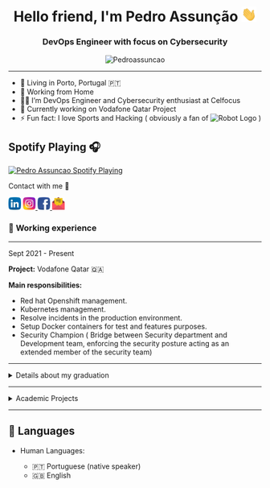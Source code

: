 <h1 align="center">Hello friend, I'm Pedro Assunção <img src="https://raw.githubusercontent.com/Pedroassuncao/Pedroassuncao/master/resources/wave.gif" alt=":wave:" width="30px"></h1>
<!-- maybe dont need that image
 <img src="circle-cropped.png"
height="180" width="180">  -->
<h3 align="center">DevOps Engineer with focus on Cybersecurity </h3>

<p align="center"> <img src="https://komarev.com/ghpvc/?username=Pedroassuncao-github-username&style=flat-square&label=Welcome_to_my_profile&style=plastic&color=33FF99" alt="Pedroassuncao" /> </p>


 <!-- [Click here to count your visit](https://grabify.link/7PDB4U) -->
 

-------------------     ----------------------------
- 🏡 Living in Porto, Portugal 🇵🇹
- 🌱 Working from Home 
- 👨‍💻 I’m DevOps Engineer and Cybersecurity enthusiast at Celfocus
- 🔰 Currently working on Vodafone Qatar Project
- ⚡ Fun fact: I love Sports and Hacking ( obviously a fan of <img src="https://www.pngkey.com/png/full/37-373340_pt-joedaddy-mr-robot-logo-png.png" width="60" alt="Robot Logo"> )

## Spotify Playing 🎧

 [<img src="https://pedroassuncao.vercel.app/api/spotify" alt="Pedro Assuncao Spotify Playing" width="350" />](https://open.spotify.com/user/1166877153)

 
Contact with me 👻
  <!-- [![social](https://img.shields.io/badge/pedro21assuncao-social&?style=social&logo=facebook&?link=https://www.facebook.com/pedro21assuncao/)](https://www.facebook.com/pedro21assuncao) <br>
 [![social](https://img.shields.io/badge/pedro__assuncao-social&?style=social&logo=instagram&link=https://www.instagram.com/pedro_assuncao//right)](https://www.instagram.com/pedro_assuncao)<br>
 ![social](https://img.shields.io/badge/pedro21assuncao-social&?style=social&logo=linkedin&link=https://www.linkedin.com/in/pedro21assuncao//right) -->
 
  <p>
    <a href="https://www.linkedin.com/in/pedro21assuncao/" alt="Linkedin"><img src="https://raw.githubusercontent.com/Pedroassuncao/Pedroassuncao/master/resources/010-linkedin.svg" width="25"></a>  
  <a href="https://www.instagram.com/pedro_assuncao/" width="120" alt="instagram"> <img src="https://raw.githubusercontent.com/Pedroassuncao/Pedroassuncao/master/resources/011-instagram.svg" width="25"> </a>
  <a href="https://www.facebook.com/pedro21assuncao/" width="120" alt="facebook"> <img src="https://raw.githubusercontent.com/Pedroassuncao/Pedroassuncao/master/resources/008-facebook.svg" width="25"> </a>
  <a href="mailto:pedroj_9@hotmail.com" alt="Contact me"><img src="https://raw.githubusercontent.com/Pedroassuncao/Pedroassuncao/master/resources/enviar.png" width="25"></a>
  </p>

</p>

### 🚀 **Working experience**
---------
Sept 2021 - Present


**Project:** Vodafone Qatar 🇶🇦 

**Main responsibilities:**

- Red hat Openshift management.
- Kubernetes management.
- Resolve incidents in the production environment.
- Setup Docker containers for test and features purposes.
- Security Champion ( Bridge between Security department and Development team, enforcing the security posture acting as an extended member of the security team)

___

 <details>
 <summary> Details about my graduation <br> </summary>

## 📚 Education
---------

2017-2021
:   **Graduation, Computer Science and Engineering**; Universidade Lusófona do Porto

  ##  Contact programming langagues:

|                                                                                                                                                                    | **Contact Languages** |           **Course**           |
|--------------------------------------------------------------------------------------------------------------------------------------------------------------------|:-----------------:|:---------------------------:|
|      <img src="https://raw.githubusercontent.com/Pedroassuncao/Pedroassuncao/master/resources/Favorites/icons8-programação-c-50.png" alt="C logo" width="24">      |         C         |  Fundamentos de programacao |
|       <img src="https://raw.githubusercontent.com/Pedroassuncao/Pedroassuncao/master/resources/Favorites/icons8-python-50.png" alt="python logo" width="24">       |       Python      |   Inteligência Artificial   |
|        <img src="https://raw.githubusercontent.com/Pedroassuncao/Pedroassuncao/master/resources/Favorites/icons8-html-5-50.png" alt="html logo" width="24">        |        HTML       | Linguagens de programação 2 |
|        <img src="https://raw.githubusercontent.com/Pedroassuncao/Pedroassuncao/master/resources/Favorites/icons8-logo-php-50.png" alt="php logo" width="24">       |        php        | Linguagens de programação 2 |
|      <img src="https://raw.githubusercontent.com/Pedroassuncao/Pedroassuncao/master/resources/Favorites/icons8-logo-mysql-50.png" alt="mysql logo" width="28">     |       MySQL       |        Base de Dados        |
| <img src="https://raw.githubusercontent.com/Pedroassuncao/Pedroassuncao/master/resources/Favorites/icons8-logo-java-coffee-cup-50.png" alt="java logo" width="28"> |        Java       | Linguagens de programação 1 |
|           <img src="https://raw.githubusercontent.com/Pedroassuncao/Pedroassuncao/master/resources/Favorites/flask-logo.png" alt="flask logo" width="24">          |       Flask       |    Projeto 1                |
|                <img src="https://raw.githubusercontent.com/Pedroassuncao/Pedroassuncao/master/resources/Favorites/icons8-docker-50.png" width="24">                |       Docker      |    Projeto 1                |
|        <img src="https://raw.githubusercontent.com/Pedroassuncao/Pedroassuncao/master/resources/Favorites/React-icon.png" width="24">                              | React, Typescript |    Projeto 2                |

  ##  Contact IDE's
 
| <img src="https://raw.githubusercontent.com/Pedroassuncao/Pedroassuncao/master/resources/Favorites/icons8-visual-studio-code-2019-50.png" alt="VSCode logo" width="24"> | <img src="https://raw.githubusercontent.com/Pedroassuncao/Pedroassuncao/master/resources/Favorites/icons8-pycharm-50.png" alt="python logo" width="24">  | <img src="https://raw.githubusercontent.com/Pedroassuncao/Pedroassuncao/master/resources/Favorites/icons8-intellij-idea-50.png" alt="idea logo" width="24"> | <img src="https://raw.githubusercontent.com/Pedroassuncao/Pedroassuncao/master/resources/Favorites/icons8-microsoft-sql-server-48.png" alt="microsoft SQL server" width="24"> | 
|---|---|---|---|


 ##  **My paper for cybersecurity conference**

* Http://privacyandsecurityconference.pt/proceedings/2019/DPSC2019-paper14.pdf

</details>

___

<details>
<summary> Academic Projects <br> </summary>

## 👨‍💻 Academic Projects

-  [Eshelf](https://github.com/Pedroassuncao/eShelf) 

 Used Tecnologies:

![OS](https://img.shields.io/badge/-Pop_OS-darkorange?logo=Pop!_OS)
![Language](https://img.shields.io/badge/-Docker-purple?logo=docker) 
![Language](https://img.shields.io/badge/-Python-gold?logo=python)
![Language](https://img.shields.io/badge/-Arduino-silver?logo=arduino)
![VCS](https://img.shields.io/badge/-GitHub-black?logo=github)


- [Chargefy](https://github.com/Pedroassuncao/Chargefy)

Used Tecnologies:

![OS](https://img.shields.io/badge/-Fedora_Linux-blue?logo=fedora) 
![Framework](https://img.shields.io/badge/-Nodejs-black?logo=node.js) 
![Framework](https://img.shields.io/badge/-React-blue?logo=react)
![Language](https://img.shields.io/badge/-Express-yellow?logo=node.js)
![Language](https://img.shields.io/badge/-TypeScript-silver?logo=ts-node)
![VCS](https://img.shields.io/badge/-GitHub-black?logo=github)
</details>

----------------------------------------

🤝 Languages
----------------------------------------

* Human Languages:

     * 🇵🇹 Portuguese (native speaker)
     * 🇬🇧 English
     

<!-- <hr>
<p align="center">

  <p align="center"> <img src="https://github-readme-stats.vercel.app/api?username=Pedroassuncao&show_icons=true&theme=vue-dark" alt="Pedro Assuncao stats" /> -->
  



